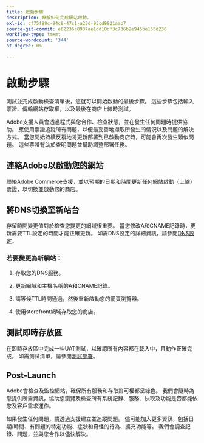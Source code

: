 ```yaml
---
title: 啟動步驟
description: 瞭解如何完成網站啟動。
exl-id: cf75f89c-94c8-47c1-a23d-93cd9921aab7
source-git-commit: e62236a8937ae1dd10df3c736b2e945be155d236
workflow-type: tm+mt
source-wordcount: '344'
ht-degree: 0%

---
```


# 啟動步驟

測試並完成啟動檢查清單後，您就可以開始啟動的最後步驟。 這些步驟包括輸入票證、傳輸網站存取權，以及最後在商店上線時測試。

Adobe支援人員會透過程式與您合作、檢查狀態，並在發生任何問題時提供協助。 應使用票證追蹤所有問題，以便最妥善地擷取所發生的情況以及問題的解決方式。 當您開始持續反複地將更新部署到已啟動商店時，可能會再次發生類似問題。 這些票證有助於查明問題並幫助調整部署任務。

## 連絡Adobe以啟動您的網站

聯絡Adobe Commerce支援，並以預期的日期和時間更新任何網站啟動（上線）票證，以切換並啟動您的商店。

## 將DNS切換至新站台

存留時間變更值對於檢查您變更的網域很重要。 當您修改A和CNAME記錄時，更新需要TTL設定的時間才能正確更新。 如需DNS設定的詳細資訊，請參閱[DNS設定](checklist.md#update-dns-configuration-with-production-settings)。

### 若要變更為新網站：

1. 存取您的DNS服務。

1. 更新網域和主機名稱的A和CNAME記錄。

1. 請等候TTL時間通過，然後重新啟動您的網頁瀏覽器。

1. 使用storefront網域存取您的商店。

## 測試即時存放區

在即時存放區中完成一些UAT測試，以確認所有內容都在載入中，且動作正確完成。 如需測試清單，請參閱[測試部署](../test/staging-and-production.md#complete-uat-testing)。

## Post-Launch

Adobe會檢查及監控網站，確保所有服務和存取許可權都呈綠色。 我們會隨時為您提供所需資訊，協助您瀏覽及檢查所有系統記錄、服務、快取及功能是否都能依您及客戶需求運作。

如果發生任何問題，請透過支援建立並追蹤問題。 儘可能加入更多資訊，包括日期/時間、有問題的特定功能、症狀和奇怪的行為、擴充功能等。 我們會調查記錄、問題，並與您合作以儘快解決。
